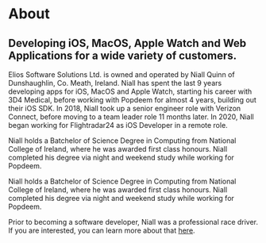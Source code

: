 #  About

## Developing iOS, MacOS, Apple Watch and Web Applications for a wide variety of customers.

Elios Software Solutions Ltd. is owned and operated by Niall Quinn of Dunshaughlin, Co. Meath, Ireland. Niall has spent the last 9 years developing apps for iOS, MacOS and Apple Watch, starting his career with 3D4 Medical, before working with Popdeem for almost 4 years, building out their iOS SDK. In 2018, Niall took up a senior engineer role with Verizon Connect, before moving to a team leader role 11 months later. In 2020, Niall began working for Flightradar24 as iOS Developer in a remote role.

Niall holds a Batchelor of Science Degree in Computing from National College of Ireland, where he was awarded first class honours. Niall completed his degree via night and weekend study while working for Popdeem.

Niall holds a Batchelor of Science Degree in Computing from National College of Ireland, where he was awarded first class honours. Niall completed his degree via night and weekend study while working for Popdeem.

Prior to becoming a software developer, Niall was a professional race driver. If you are interested, you can learn more about that [here](https://www.niallquinn.racing).

